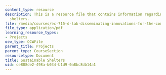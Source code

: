 ```yaml
---
content_type: resource
description: This is a resource file that contains information regarding sustainable
  shelters.
file: /media/courses/ec-715-d-lab-disseminating-innovations-for-the-common-good-spring-2007/ce888de2498ab034b1d90a8bc8db14a1_MITEC_715S07_sustnablshl.pdf
file_type: application/pdf
learning_resource_types:
- Projects
ocw_type: OCWFile
parent_title: Projects
parent_type: CourseSection
resourcetype: Document
title: Sustainable Shelters
uid: ce888de2-498a-b034-b1d9-0a8bc8db14a1
---
```

